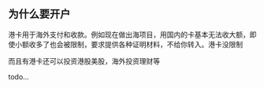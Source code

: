 ## 为什么要开户

港卡用于海外支付和收款。例如现在做出海项目，用国内的卡基本无法收大额，即使小额收多了也会被限制，要求提供各种证明材料，不给你转入。港卡没限制

而且有港卡还可以投资港股美股，海外投资理财等

todo...
